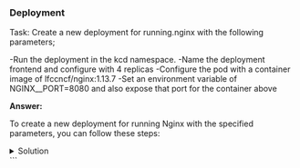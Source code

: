 ### Deployment

Task:
Create a new deployment for running.nginx with the following parameters;

-Run the deployment in the kcd namespace. 
-Name the deployment frontend and configure with 4 replicas
-Configure the pod with a container image of lfccncf/nginx:1.13.7
-Set an environment variable of NGINX__PORT=8080 and also expose that port for the container above

**Answer:**

To create a new deployment for running Nginx with the specified parameters, you can follow these steps:

<details>
<summary>Solution</summary>

## Solution:

1. Create the deployment named `frontend` with 4 replicas, using the container image `lfccncf/nginx:1.13.7`, and set an environment variable `NGINX_PORT` to `8080`:
   ```bash
   kubectl create deployment frontend --image=lfccncf/nginx:1.13.7 --replicas=4 --namespace=kcd --env="NGINX_PORT=8080"

This will create a deployment named frontend in the kcd namespace, with 4 replicas running the Nginx container image lfccncf/nginx:1.13.7. The environment variable NGINX_PORT will be set to 8080 in each pod, and port 8080 will be exposed for external access.

This approach allows you to create a deployment for running Nginx with the specified parameters in Kubernetes.

</details>
```